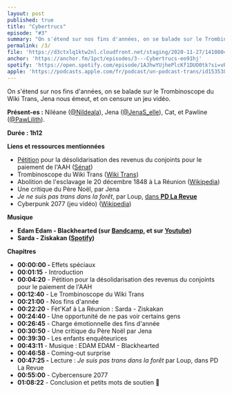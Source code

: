 ```yaml
---
layout: post
published: true
title: "Cybertrucs"
episode: "#3"
summary: "On s'étend sur nos fins d'années, on se balade sur le Trombinoscope du Wiki Trans, Jena nous émeut, et on censure un jeu vidéo."
permalink: /3/
file: 'https://d3ctxlq1ktw2nl.cloudfront.net/staging/2020-11-27/141080405-44100-2-b0a98ae1e030f.m4a'
anchor: 'https://anchor.fm/1pct/episodes/3---Cybertrucs-eo91hj'
spotify: 'https://open.spotify.com/episode/1AJhwYUjhePlcKf1DUO0tk?si=vRUaAE2nR1Wtml5nVdszLA'
apple: 'https://podcasts.apple.com/fr/podcast/un-podcast-trans/id1535381424'
---
```

<p>On s'étend sur nos fins d'années, on se balade sur le Trombinoscope du Wiki Trans, Jena nous émeut, et on censure un jeu vidéo.</p>

<!--more-->

<p><strong>Présent-es :</strong> Niléane (<a href="https://twitter.com/Nildeala">@Nildeala</a>), Jena (<a href="https://twitter.com/JenaS_elle">@JenaS_elle</a>), Cat, et Pawline (<a href="https://twitter.com/PawLilith">@PawLilith</a>).</p>
<p><strong>Durée : 1h12</strong></p>
<p><strong>Liens et ressources mentionnées</strong></p>
<ul>
 <li><a href="https://petitions.senat.fr/initiatives/i-416">Pétition</a> pour la désolidarisation des revenus du conjoints pour le paiement de l'AAH (<a href="https://petitions.senat.fr/initiatives/i-416">Sénat</a>)</li>
 <li>Trombinoscope du Wiki Trans (<a href="https://wikitrans.co/modeles">Wiki Trans</a>)</li>
  <li>Abolition de l'esclavage le 20 décembre 1848 à La Réunion (<a href="https://fr.wikipedia.org/wiki/Esclavage_à_Bourbon">Wikipedia</a>)</li>
  <li>Une critique du Père Noël, par Jena</li>
  <li><em>Je ne suis pas trans dans la forêt</em>, par Loup, <a href="https://pdlarevue.wordpress.com/2020/04/29/je-suis-pas-trans-dans-la-foret/">dans <strong>PD La Revue</strong></a></li>
  <li>Cyberpunk 2077 (jeu vidéo) (<a href="https://fr.wikipedia.org/wiki/Cyberpunk_2077#Accueil_critique">Wikipedia</a>)</li>
</ul>
<p><strong>Musique</strong></p>
<ul>
  <li><strong>Edam Edam - Blackhearted (sur </strong><a href="https://edamedam.bandcamp.com/track/blackhearted"><strong>Bandcamp</strong></a><strong>, et sur </strong><a href="https://www.youtube.com/watch?v=0sozHzsdkbc"><strong>Youtube</strong></a><strong>)</strong></li>
  <li><strong>Sarda - Ziskakan (</strong><a href="https://open.spotify.com/track/6dVQp7DHOUaeQiCURcxNL1"><strong>Spotify</strong></a><strong>)</strong></li>
</ul>
<p><strong>Chapitres</strong></p>
<ul>
  <li><strong>00:00:00 - </strong>Effets spéciaux</li>
  <li><strong>00:01:15</strong> - Introduction</li>
  <li><strong>00:04:20</strong> - Pétition pour la désolidarisation des revenus du conjoints pour le paiement de l'AAH</li>
  <li><strong>00:12:40</strong> - Le Trombinoscope du Wiki Trans</li>
  <li><strong>00:21:00</strong> - Nos fins d'année</li>
  <li><strong>00:22:20 </strong>- Fèt'Kaf à La Réunion : Sarda - Ziskakan</li>
  <li><strong>00:24:40 </strong>- Une opportunité de ne pas voir certains gens</li>
  <li><strong>00:26:45</strong> - Charge émotionnelle des fins d'année</li>
  <li><strong>00:30:50</strong> - Une critique du Père Noël par Jena</li>
  <li><strong>00:39:30 </strong>- Les enfants enquêteurices</li>
  <li><strong>00:43:11</strong> - Musique : EDAM EDAM - Blackhearted</li>
  <li><strong>00:46:58 </strong>- Coming-out surprise</li>
  <li><strong>00:47:25 -</strong> Lecture : <em>Je suis pas trans dans la forêt</em> par Loup, dans PD La Revue</li>
  <li><strong>00:55:00</strong> - Cybercensure 2077</li>
  <li><strong>01:08:22</strong> - Conclusion et petits mots de soutien 💜</li>
</ul>
